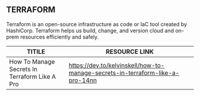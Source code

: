 ## TERRAFORM
Terraform is an open-source infrastructure as code or IaC tool created by HashiCorp. Terraform helps us build, change, and version cloud and on-prem resources efficiently and safely.

| TITILE  | RESOURCE LINK |
| ------------- | -------------  |
|  How To Manage Secrets In Terraform Like A Pro | https://dev.to/kelvinskell/how-to-manage-secrets-in-terraform-like-a-pro-14nn   |
